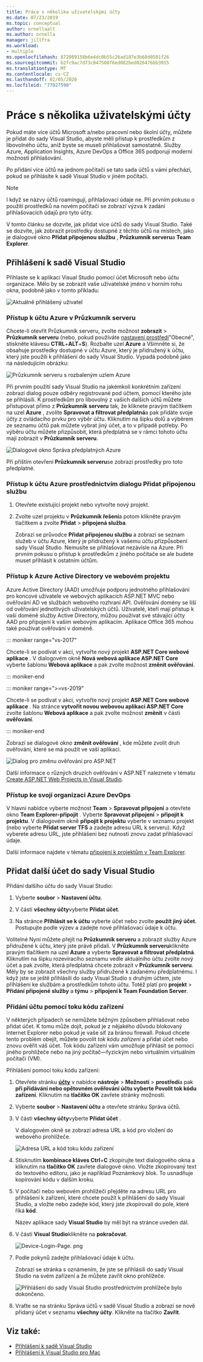```yaml
---
title: Práce s několika uživatelskými účty
ms.date: 07/23/2019
ms.topic: conceptual
author: ornellaalt
ms.author: ornella
manager: jillfra
ms.workload:
- multiple
ms.openlocfilehash: 872089158b6e4dc0b55c26ad187e3b68d0501f26
ms.sourcegitcommit: b2fc9ac7d73c847508f6ed082bed026476bb3955
ms.translationtype: MT
ms.contentlocale: cs-CZ
ms.lasthandoff: 02/05/2020
ms.locfileid: "77027598"
---
```

# <a name="work-with-multiple-user-accounts"></a>Práce s několika uživatelskými účty

Pokud máte více účtů Microsoft a/nebo pracovní nebo školní účty, můžete je přidat do sady Visual Studio, abyste měli přístup k prostředkům z libovolného účtu, aniž byste se museli přihlašovat samostatně. Služby Azure, Application Insights, Azure DevOps a Office 365 podporují moderní možnosti přihlašování.

Po přidání více účtů na jednom počítači se tato sada účtů s vámi přechází, pokud se přihlásíte k sadě Visual Studio v jiném počítači.

> [!NOTE]
> I když se názvy účtů roamingují, přihlašovací údaje ne. Při prvním pokusu o použití prostředků na novém počítači se zobrazí výzva k zadání přihlašovacích údajů pro tyto účty.

V tomto článku se dozvíte, jak přidat více účtů do sady Visual Studio. Také se dozvíte, jak zobrazit prostředky dostupné z těchto účtů na místech, jako je dialogové okno **Přidat připojenou službu** , **Průzkumník serveru**a **Team Explorer**.

## <a name="sign-in-to-visual-studio"></a>Přihlášení k sadě Visual Studio

Přihlaste se k aplikaci Visual Studio pomocí účet Microsoft nebo účtu organizace. Mělo by se zobrazit vaše uživatelské jméno v horním rohu okna, podobně jako v tomto příkladu:

![Aktuálně přihlášený uživatel](../ide/media/vs2015_username.png)

### <a name="access-your-azure-account-in-server-explorer"></a>Přístup k účtu Azure v Průzkumník serveru

Chcete-li otevřít Průzkumník serveru, zvolte možnost **zobrazit** > **Průzkumník serveru** (nebo, pokud používáte [nastavení prostředí](../ide/environment-settings.md)"Obecné", stiskněte klávesu **CTRL**+**ALT**+**S**). Rozbalte uzel **Azure** a Všimněte si, že obsahuje prostředky dostupné v účtu Azure, který je přidružený k účtu, který jste použili k přihlášení do sady Visual Studio. Vypadá podobně jako na následujícím obrázku:

![Průzkumník serveru s rozbaleným uzlem Azure](../ide/media/work-with-multiple-user-accounts/server-explorer.png)

Při prvním použití sady Visual Studio na jakémkoli konkrétním zařízení zobrazí dialog pouze odběry registrované pod účtem, pomocí kterého jste se přihlásili. K prostředkům pro libovolný z vašich dalších účtů můžete přistupovat přímo z **Průzkumník serveru** tak, že kliknete pravým tlačítkem na uzel **Azure** , zvolíte **Spravovat a filtrovat předplatná**a pak přidáte svoje účty z ovládacího prvku pro výběr účtu. Kliknutím na šipku dolů a výběrem ze seznamu účtů pak můžete vybrat jiný účet, a to v případě potřeby. Po výběru účtu můžete přizpůsobit, která předplatná se v rámci tohoto účtu mají zobrazit v **Průzkumník serveru**.

![Dialogové okno Správa předplatných Azure](../ide/media/vs2015_manage_subs.png)

Při příštím otevření **Průzkumník serveru**se zobrazí prostředky pro toto předplatné.

### <a name="access-your-azure-account-via-add-connected-service-dialog"></a>Přístup k účtu Azure prostřednictvím dialogu Přidat připojenou službu

1. Otevřete existující projekt nebo vytvořte nový projekt.

1. Zvolte uzel projektu v **Průzkumník řešení**a potom klikněte pravým tlačítkem a zvolte **Přidat** > **připojená služba**.

   Zobrazí se průvodce **Přidat připojenou službu** a zobrazí se seznam služeb v účtu Azure, který je přidružený k vašemu účtu přizpůsobení sady Visual Studio. Nemusíte se přihlašovat nezávisle na Azure. Při prvním pokusu o přístup k prostředkům z jiného počítače se ale budete muset přihlásit k ostatním účtům.

### <a name="access-azure-active-directory-in-a-web-project"></a>Přístup k Azure Active Directory ve webovém projektu

Azure Active Directory (AAD) umožňuje podporu jednotného přihlašování pro koncové uživatele ve webových aplikacích ASP.NET MVC nebo ověřování AD ve službách webového rozhraní API. Ověřování domény se liší od ověřování jednotlivých uživatelských účtů. Uživatelé, kteří mají přístup k vaší doméně služby Active Directory, můžou používat své stávající účty AAD pro připojení k vašim webovým aplikacím. Aplikace Office 365 mohou také používat ověřování v doméně.

::: moniker range="vs-2017"

Chcete-li se podívat v akci, vytvořte nový projekt **ASP.NET Core webové aplikace** . V dialogovém okně **Nová webová aplikace ASP.NET Core** vyberte šablonu **Webová aplikace** a pak zvolte možnost **změnit ověřování**.

::: moniker-end

::: moniker range=">=vs-2019"

Chcete-li se podívat v akci, vytvořte nový projekt **ASP.NET Core webové aplikace** . Na stránce **vytvořit novou webovou aplikaci ASP.NET Core** zvolte šablonu **Webová aplikace** a pak zvolte možnost **změnit** v části **ověřování**.

::: moniker-end

Zobrazí se dialogové okno **změnit ověřování** , kde můžete zvolit druh ověřování, které se má použít ve vaší aplikaci.

![Dialog pro změnu ověřování pro ASP.NET](../ide/media/vs2015_change_authentication.png)

Další informace o různých druzích ověřování v ASP.NET naleznete v tématu [Create ASP.NET Web Projects in Visual Studio](/aspnet/visual-studio/overview/2013/creating-web-projects-in-visual-studio#authentication-methods).

### <a name="access-your-azure-devops-organization"></a>Přístup ke svojí organizaci Azure DevOps

V hlavní nabídce vyberte možnost **Team** > **Spravovat připojení** a otevřete okno **Team Explorer-připojit** . Vyberte **Spravovat připojení** > **připojit k projektu**. V dialogovém okně **připojit k projektu** vyberte v seznamu projekt (nebo vyberte **Přidat server TFS** a zadejte adresu URL k serveru). Když vyberete adresu URL, jste přihlášeni bez nutnosti znovu zadat přihlašovací údaje.

Další informace najdete v tématu [připojení k projektům v Team Explorer](connect-team-project.md).

## <a name="add-an-additional-account-to-visual-studio"></a>Přidat další účet do sady Visual Studio

Přidání dalšího účtu do sady Visual Studio:

1. Vyberte **soubor** > **Nastavení účtu**.

1. V části **všechny účty**vyberte **Přidat účet**.

1. Na stránce **Přihlásit se k účtu** vyberte účet nebo zvolte **použít jiný účet**. Postupujte podle výzev a zadejte nové přihlašovací údaje k účtu.

Volitelné Nyní můžete přejít na **Průzkumník serveru** a zobrazit služby Azure přidružené k účtu, který jste právě přidali. V **Průzkumník serveru**klikněte pravým tlačítkem na uzel **Azure** a vyberte **Spravovat a filtrovat předplatná**. Kliknutím na šipku rozevíracího seznamu vedle aktuálního účtu zvolte nový účet a pak zvolte, která předplatná chcete zobrazit v **Průzkumník serveru**. Měly by se zobrazit všechny služby přidružené k zadanému předplatnému. I když jste se ještě přihlásili do sady Visual Studio s druhým účtem, jste přihlášeni ke službám a prostředkům tohoto účtu. Totéž platí pro **projekt** > **Přidání připojené služby** a **týmu** > **připojení k Team Foundation Server**.

### <a name="add-an-account-using-device-code-flow"></a>Přidání účtu pomocí toku kódu zařízení

V některých případech se nemůžete běžným způsobem přihlašovat nebo přidat účet. K tomu může dojít, pokud je z nějakého důvodu blokovaný Internet Explorer nebo pokud je vaše síť za bránou firewall. Pokud chcete tento problém obejít, můžete povolit *tok kódu zařízení* a přidat účet nebo znovu ověřit váš účet. Tok kódu zařízení vám umožňuje přihlásit se pomocí jiného prohlížeče nebo na jiný počítač&mdash;fyzickým nebo virtuálním virtuálním počítači (VM).

Přihlášení pomocí toku kódu zařízení:

1. Otevřete stránku [**účty**](reference/accounts-environment-options-dialog-box.md) v nabídce **nástroje** > **Možnosti** > **prostředí**a pak **při přidávání nebo opětovném ověřování účtu vyberte Povolit tok kódu zařízení**. Kliknutím na **tlačítko OK** zavřete stránky možnosti.

1. Vyberte **soubor** > **Nastavení účtu** a otevřete stránku Správa účtů.

1. V části **všechny účty**vyberte **Přidat účet** .

   V dialogovém okně se zobrazí adresa URL a kód pro vložení do webového prohlížeče.

   ![Adresa URL a kód toku kódu zařízení](media/work-with-multiple-user-accounts/device-login-code.png)

1. Stisknutím **kombinace kláves Ctrl**+**C** zkopírujte text dialogového okna a kliknutím na **tlačítko OK** zavřete dialogové okno. Vložte zkopírovaný text do textového editoru, jako je například Poznámkový blok. To usnadňuje kopírování kódu v dalším kroku.

1. V počítači nebo webovém prohlížeči přejděte na adresu URL pro přihlášení k zařízení, které chcete použít k přihlášení do sady Visual Studio, a vložte nebo zadejte kód, který jste zkopírovali do pole, které říká **kód**.

   Název aplikace sady **Visual Studio** by měl být na stránce uveden dál.

1. V části **Visual Studio**klikněte na **pokračovat**.

   ![Device-Login-Page. png](media/work-with-multiple-user-accounts/device-login-page.png)

1. Podle pokynů zadejte přihlašovací údaje k účtu.

   Zobrazí se stránka s oznámením, že jste se přihlásili do sady Visual Studio na svém zařízení a že můžete zavřít okno prohlížeče.

   ![Přihlášení do sady Visual Studio prostřednictvím prohlížeče bylo dokončeno.](media/work-with-multiple-user-accounts/sign-in-browser-complete.png)

1. Vraťte se na stránku Správa účtů v sadě Visual Studio a zobrazí se nově přidaný účet v seznamu **všechny účty**. Klikněte na tlačítko **Zavřít**.

## <a name="see-also"></a>Viz také:

- [Přihlášení k sadě Visual Studio](signing-in-to-visual-studio.md)
- [Přihlášení k Visual Studio pro Mac](/visualstudio/mac/signing-in)
